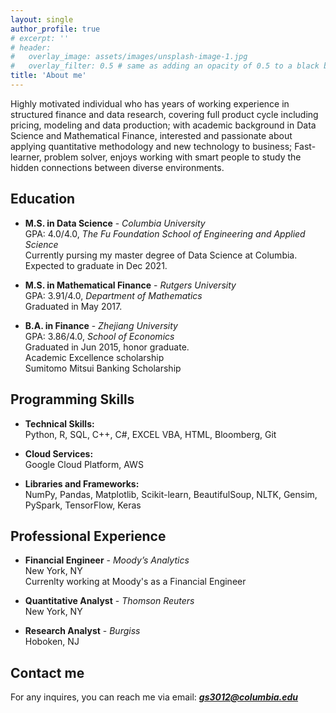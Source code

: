 ```yaml
---
layout: single
author_profile: true
# excerpt: ''
# header:
#   overlay_image: assets/images/unsplash-image-1.jpg
#   overlay_filter: 0.5 # same as adding an opacity of 0.5 to a black background
title: 'About me'
---
```


Highly motivated individual who has years of working experience in structured finance and data research, covering full product cycle including pricing, modeling and data production; with academic background in Data Science and Mathematical Finance, interested and passionate about applying quantitative methodology and new technology to business; Fast-learner, problem solver, enjoys working with smart people to study the hidden connections between diverse environments.

## Education

- **M.S. in Data Science** - _Columbia University_<br>
  GPA: 4.0/4.0,  _The Fu Foundation School of Engineering and Applied Science_  
  Currently pursing my master degree of Data Science at Columbia. Expected to graduate in Dec 2021.

- **M.S. in Mathematical Finance** - _Rutgers University_<br>
  GPA: 3.91/4.0,   _Department of Mathematics_  
  Graduated in May 2017.

- **B.A. in Finance** - _Zhejiang University_<br>
  GPA: 3.86/4.0, _School of Economics_  
  Graduated in Jun 2015, honor graduate.  
  Academic Excellence scholarship  
  Sumitomo Mitsui Banking Scholarship  

## Programming Skills

- **Technical Skills:**    
  Python, R, SQL, C++, C#, EXCEL VBA, HTML, Bloomberg, Git

- **Cloud Services:**    
  Google Cloud Platform, AWS

- **Libraries and Frameworks:**   
  NumPy, Pandas, Matplotlib, Scikit-learn, BeautifulSoup, NLTK, Gensim, PySpark, TensorFlow, Keras


## Professional Experience

- **Financial Engineer** - _Moody’s Analytics_<br> 
  New York, NY  
  Currenlty working at Moody's as a Financial Engineer
  
  
- **Quantitative Analyst** - _Thomson Reuters_<br>
  New York, NY


- **Research Analyst** - _Burgiss_<br>
  Hoboken, NJ
  


## Contact me

For any inquires, you can reach me via email: **_[gs3012@columbia.edu](mailto:gs3012@columbia.edu)_**
